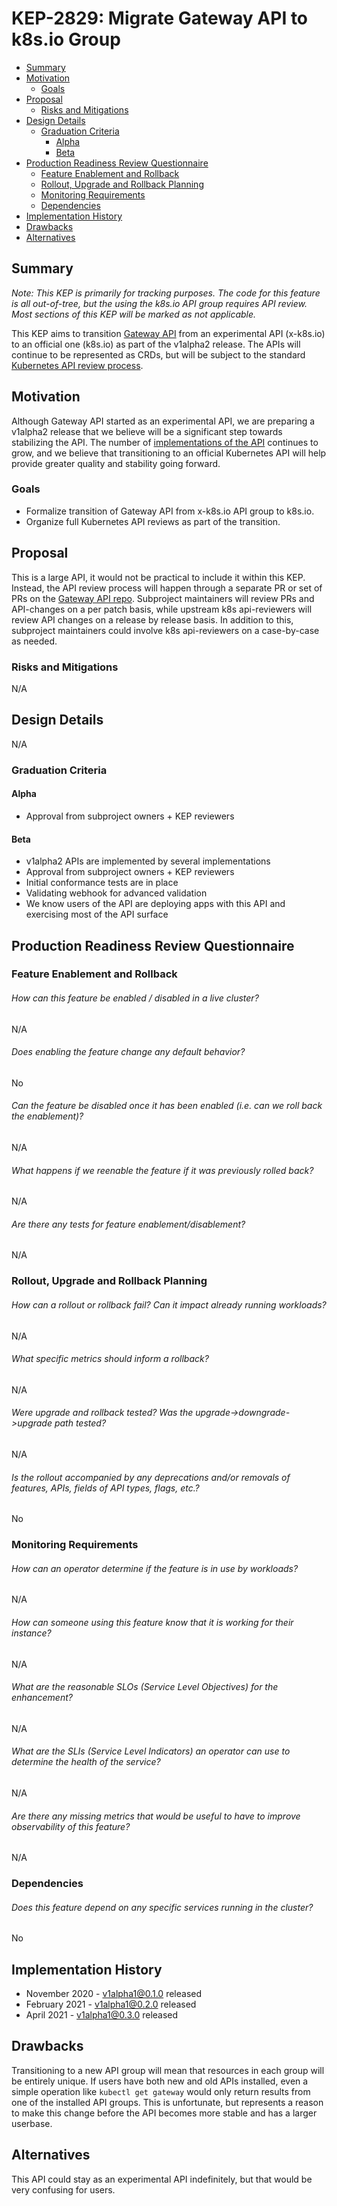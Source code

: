 # KEP-2829: Migrate Gateway API to k8s.io Group

<!-- toc -->
- [Summary](#summary)
- [Motivation](#motivation)
  - [Goals](#goals)
- [Proposal](#proposal)
  - [Risks and Mitigations](#risks-and-mitigations)
- [Design Details](#design-details)
  - [Graduation Criteria](#graduation-criteria)
    - [Alpha](#alpha)
    - [Beta](#beta)
- [Production Readiness Review Questionnaire](#production-readiness-review-questionnaire)
  - [Feature Enablement and Rollback](#feature-enablement-and-rollback)
  - [Rollout, Upgrade and Rollback Planning](#rollout-upgrade-and-rollback-planning)
  - [Monitoring Requirements](#monitoring-requirements)
  - [Dependencies](#dependencies)
- [Implementation History](#implementation-history)
- [Drawbacks](#drawbacks)
- [Alternatives](#alternatives)
<!-- /toc -->

## Summary

*Note: This KEP is primarily for tracking purposes. The code for this feature is
all out-of-tree, but the using the k8s.io API group requires API review. Most
sections of this KEP will be marked as not applicable.*

This KEP aims to transition [Gateway API](https://gateway-api.sigs.k8s.io) from
an experimental API (x-k8s.io) to an official one (k8s.io) as part of the
v1alpha2 release. The APIs will continue to be represented as CRDs, but will be
subject to the standard [Kubernetes API review
process](https://github.com/kubernetes/community/blob/master/sig-architecture/api-review-process.md).

## Motivation

Although Gateway API started as an experimental API, we are preparing a v1alpha2
release that we believe will be a significant step towards stabilizing the API.
The number of [implementations of the
API](https://gateway-api.sigs.k8s.io/references/implementations/) continues to
grow, and we believe that transitioning to an official Kubernetes API will help
provide greater quality and stability going forward.

### Goals

* Formalize transition of Gateway API from x-k8s.io API group to k8s.io.
* Organize full Kubernetes API reviews as part of the transition.

## Proposal

This is a large API, it would not be practical to include it within this KEP.
Instead, the API review process will happen through a separate PR or set of PRs
on the [Gateway API repo](https://github.com/kubernetes-sigs/gateway-api).
Subproject maintainers will review PRs and API-changes on a per patch basis,
while upstream k8s api-reviewers will review API changes on a release by release
basis. In addition to this, subproject maintainers could involve k8s
api-reviewers on a case-by-case as needed.

### Risks and Mitigations

N/A

## Design Details

N/A

### Graduation Criteria

#### Alpha

- Approval from subproject owners + KEP reviewers

#### Beta

- v1alpha2 APIs are implemented by several implementations
- Approval from subproject owners + KEP reviewers
- Initial conformance tests are in place
- Validating webhook for advanced validation
- We know users of the API are deploying apps with this API and exercising most
  of the API surface

## Production Readiness Review Questionnaire

### Feature Enablement and Rollback

###### How can this feature be enabled / disabled in a live cluster?

N/A

###### Does enabling the feature change any default behavior?

No

###### Can the feature be disabled once it has been enabled (i.e. can we roll back the enablement)?

N/A

###### What happens if we reenable the feature if it was previously rolled back?

N/A

###### Are there any tests for feature enablement/disablement?

N/A

### Rollout, Upgrade and Rollback Planning

###### How can a rollout or rollback fail? Can it impact already running workloads?

N/A

###### What specific metrics should inform a rollback?

N/A

###### Were upgrade and rollback tested? Was the upgrade->downgrade->upgrade path tested?

N/A

###### Is the rollout accompanied by any deprecations and/or removals of features, APIs, fields of API types, flags, etc.?

No

### Monitoring Requirements

###### How can an operator determine if the feature is in use by workloads?

N/A

###### How can someone using this feature know that it is working for their instance?

N/A

###### What are the reasonable SLOs (Service Level Objectives) for the enhancement?

N/A

###### What are the SLIs (Service Level Indicators) an operator can use to determine the health of the service?

N/A

###### Are there any missing metrics that would be useful to have to improve observability of this feature?

N/A

### Dependencies

###### Does this feature depend on any specific services running in the cluster?

No

## Implementation History

* November 2020 - v1alpha1@0.1.0 released
* February 2021 - v1alpha1@0.2.0 released
* April 2021 - v1alpha1@0.3.0 released

## Drawbacks

Transitioning to a new API group will mean that resources in each group will be
entirely unique. If users have both new and old APIs installed, even a simple
operation like `kubectl get gateway` would only return results from one of the
installed API groups. This is unfortunate, but represents a reason to make this
change before the API becomes more stable and has a larger userbase.

## Alternatives

This API could stay as an experimental API indefinitely, but that would be very
confusing for users.